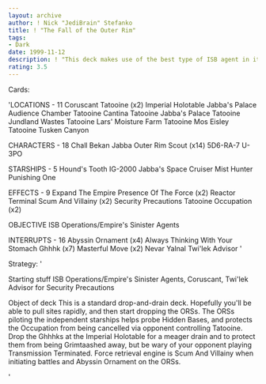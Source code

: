 ```yaml
---
layout: archive
author: ! Nick "JediBrain" Stefanko
title: ! "The Fall of the Outer Rim"
tags:
- Dark
date: 1999-11-12
description: ! "This deck makes use of the best type of ISB agent in its element: Scum And Villainy and Tatooine.	With the ISB drain bonus when flipped, and the drain bonuses from the sites, your opponent may have a hard time dealing with huge drains you'd expect from o"
rating: 3.5
---
```

Cards: 

'LOCATIONS - 11
Coruscant
Tatooine (x2)
Imperial Holotable
Jabba's Palace Audience Chamber
Tatooine Cantina
Tatooine Jabba's Palace
Tatooine Jundland Wastes
Tatooine Lars' Moisture Farm
Tatooine Mos Eisley
Tatooine Tusken Canyon

CHARACTERS - 18
Chall Bekan
Jabba
Outer Rim Scout (x14)
5D6-RA-7
U-3PO

STARSHIPS - 5
Hound's Tooth
IG-2000
Jabba's Space Cruiser
Mist Hunter
Punishing One

EFFECTS - 9
Expand The Empire
Presence Of The Force (x2)
Reactor Terminal
Scum And Villainy (x2)
Security Precautions
Tatooine Occupation (x2)

OBJECTIVE
ISB Operations/Empire's Sinister Agents

INTERRUPTS - 16
Abyssin Ornament (x4)
Always Thinking With Your Stomach
Ghhhk (x7)
Masterful Move (x2)
Nevar Yalnal
Twi'lek Advisor
'

Strategy: '

Starting stuff
ISB Operations/Empire's Sinister Agents, Coruscant, Twi'lek Advisor for Security Precautions

Object of deck
This is a standard drop-and-drain deck.  Hopefully you'll be able to pull sites rapidly, and then start dropping the ORSs.  The ORSs piloting the independent starships helps probe Hidden Bases, and protects the Occupation from being cancelled via opponent controlling Tatooine.	Drop the Ghhhks at the Imperial Holotable for a meager drain and to protect them from being Grimtaashed away, but be wary of your opponent playing Transmission Terminated.
Force retrieval engine is Scum And Villainy when initiating battles and Abyssin Ornament on the ORSs.

'